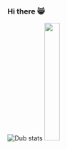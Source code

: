 ### Hi there 😸
![Dub stats](https://github-readme-stats.vercel.app/api?username=dubzn&theme=material-palenight&show_icons=true) 
<img src="https://user-images.githubusercontent.com/58611754/236744178-b1753fb6-c647-473a-bc7b-77cd687c6a82.gif" width="26%" />
